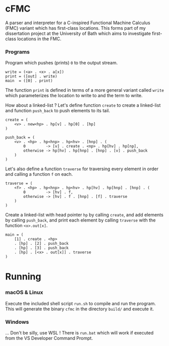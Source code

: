 # cFMC

A parser and interpreter for a C-inspired Functional Machine Calculus (FMC) variant which has first-class locations. This forms part of my dissertation project at the University of Bath which aims to investigate first-class locations in the FMC.


### Programs

Program which pushes (prints) `0` to the output stream. 

```
write = (<a> . <x> . a[x])
print = ([out] . write)
main  = ([0] . print)
```

The function `print` is defined in terms of a more general variant called `write` which parameterizes the location to write to and the term to write.

How about a linked-list ? Let's define function `create` to create a linked-list and function `push_back` to push elements to its tail.

```
create = (
    <v> . new<hp> . hp[v] . hp[0] . [hp]
)

push_back = (
    <v> . <hp> . hp<hnp> . hp<hv> . [hnp] . (
        0         -> [v] . create . <np> . hp[hv] . hp[np],
        otherwise -> hp[hv] . hp[hnp] . [hnp] . [v] . push_back
    )
)
```

Let's also define a function `traverse` for traversing every element in order and calling a function `f` on each.

```
traverse = (
    <f> . <hp> . hp<hnp> . hp<hv> . hp[hv] . hp[hnp] . [hnp] . (
        0         -> [hv] . f,
        otherwise -> [hv] . f . [hnp] . [f] . traverse
    )
)
```

Create a linked-list with head pointer `hp` by calling `create`, and add elements by calling `push_back`, and print each element by calling `traverse` with the function `<x>.out[x]`.

```
main = (
    [1] . create . <hp>
    . [hp] . [2] . push_back
    . [hp] . [3] . push_back
    . [hp] . [<x> . out[x]] . traverse
)
```

# Running

### macOS & Linux

Execute the included shell script `run.sh` to compile and run the program. This will generate the binary `cfmc` in the directory `build/` and execute it.

### Windows

... Don't be silly, use WSL ! There is `run.bat` which will work if executed from the VS Developer Command Prompt.
